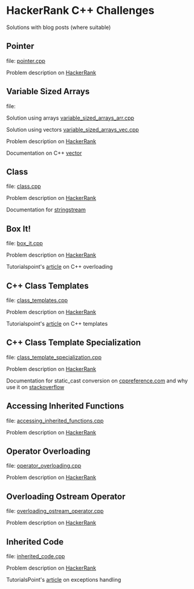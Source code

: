 # HackerRank C++ Challenges

Solutions with blog posts (where suitable)

## Pointer

file: [pointer.cpp](/pointer.cpp)

Problem description on [HackerRank](https://www.hackerrank.com/challenges/c-tutorial-pointer/problem "pointers@HR")

## Variable Sized Arrays

file: 

Solution using arrays [variable_sized_arrays_arr.cpp](/variable_sized_arrays_arr.cpp)

Solution using vectors [variable_sized_arrays_vec.cpp](/variable_sized_arrays_vec.cpp)

Problem description on [HackerRank](https://www.hackerrank.com/challenges/variable-sized-arrays/problem "pointers@HR") 

Documentation on C++ [vector](http://www.cplusplus.com/reference/vector/vector/ "vector@cplusplus.com")

## Class

file: [class.cpp](/class.cpp)

Problem description on [HackerRank](https://www.hackerrank.com/challenges/c-tutorial-class/problem "class@HR")

Documentation for [stringstream](http://www.cplusplus.com/reference/sstream/stringstream/ "ss@cplusplus.com")

## Box It!

file: [box_it.cpp](/box_it.cpp)

Problem description on [HackerRank](https://www.hackerrank.com/challenges/box-it/problem "boxit@HR")

Tutorialspoint's [article](https://www.tutorialspoint.com/cplusplus/cpp_overloading.htm) on C++ overloading

## C++ Class Templates

file: [class_templates.cpp](/class_templates.cpp)

Problem description on [HackerRank](https://www.hackerrank.com/challenges/c-class-templates/problem "classtemplates@HR")

Tutorialspoint's [article](https://www.tutorialspoint.com/cplusplus/cpp_templates.htm) on C++ templates 

## C++ Class Template Specialization

file: [class_template_specialization.cpp](/class_template_specialization.cpp)

Problem description on [HackerRank](https://www.hackerrank.com/challenges/cpp-class-template-specialization/problem "classtemplatespec@HR")

Documentation for static_cast conversion on [cppreference.com](https://en.cppreference.com/w/cpp/language/static_cast) and why use it on [stackoverflow](https://stackoverflow.com/questions/103512/why-use-static-castintx-instead-of-intx)

## Accessing Inherited Functions

file: [accessing_inherited_functions.cpp](/accessing_inherited_functions.cpp)

Problem description on [HackerRank](https://www.hackerrank.com/challenges/accessing-inherited-functions/problem "aif@HR")

## Operator Overloading

file: [operator_overloading.cpp](/operator_overloading.cpp)

Problem description on [HackerRank](https://www.hackerrank.com/challenges/operator-overloading/problem "op_overload@HR")

## Overloading Ostream Operator

file: [overloading_ostream_operator.cpp](/overloading_ostream_operator.cpp)

Problem description on [HackerRank](https://www.hackerrank.com/challenges/overloading-ostream-operator/problem "ooo@HR")

## Inherited Code

file: [inherited_code.cpp](/inherited_code.cpp)

Problem description on [HackerRank](https://www.hackerrank.com/challenges/inherited-code/problem "inherited_code@HR")

TutorialsPoint's [article](https://www.tutorialspoint.com/cplusplus/cpp_exceptions_handling.htm) on exceptions handling
